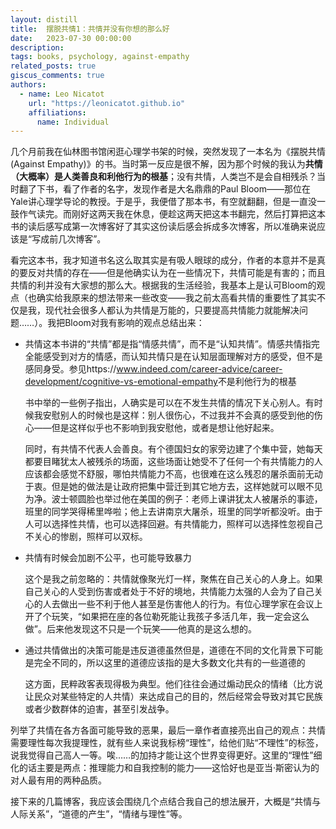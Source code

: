 ```yaml
---
layout: distill
title:  摆脱共情1：共情并没有你想的那么好
date:   2023-07-30 00:00:00
description: 
tags: books, psychology, against-empathy
related_posts: true
giscus_comments: true
authors:
  - name: Leo Nicatot
    url: "https://leonicatot.github.io"
    affiliations:
      name: Individual
---
```


几个月前我在仙林图书馆闲逛心理学书架的时候，突然发现了一本名为《摆脱共情(Against Empathy)》的书。当时第一反应是很不解，因为那个时候的我认为**共情（大概率）是人类善良和利他行为的根基**；没有共情，人类岂不是会自相残杀？当时翻了下书，看了作者的名字，发现作者是大名鼎鼎的Paul Bloom——那位在Yale讲心理学导论的教授。于是乎，我便借了那本书，有空就翻翻，但是一直没一鼓作气读完。而刚好这两天我在休息，便趁这两天把这本书翻完，然后打算把这本书的读后感写成第一次博客好了<d-footnote>其实这份读后感会拆成多次博客，所以准确来说应该是“写成前几次博客”</d-footnote>。

看完这本书，我才知道书名这么取其实是有吸人眼球的成分，作者的本意并不是真的要反对共情的存在——但是他确实认为在一些情况下，共情可能是有害的；而且共情的利并没有大家想的那么大。根据我的生活经验，我基本上是认可Bloom的观点（也确实给我原来的想法带来一些改变——我之前太高看共情的重要性了<d-footnote>其实不仅是我，现代社会很多人都认为共情是万能的，只要提高共情能力就能解决问题……</d-footnote>）。我把Bloom对我有影响的观点总结出来：

- 共情<d-footnote>这本书讲的“共情”都是指“情感共情”，而不是“认知共情”。情感共情指完全能感受到对方的情感，而认知共情只是在认知层面理解对方的感受，但不是感同身受。参见https://www.indeed.com/career-advice/career-development/cognitive-vs-emotional-empathy</d-footnote>不是利他行为的根基

  书中举的一些例子指出，人确实是可以在不发生共情的情况下关心别人。有时候我安慰别人的时候也是这样：别人很伤心，不过我并不会真的感受到他的伤心——但是这样似乎也不影响到我安慰他，或者是想让他好起来。

  同时，有共情不代表人会善良。有个德国妇女的家旁边建了个集中营，她每天都要目睹犹太人被残杀的场面，这些场面让她受不了<d-footnote>任何一个有共情能力的人应该都会感觉不舒服，哪怕共情能力不高，也很难在这么残忍的屠杀面前无动于衷</d-footnote>。但是她的做法是让政府把集中营迁到其它地方去，这样她就可以眼不见为净。波士顿圆脸也举过他在美国的例子：老师上课讲犹太人被屠杀的事迹，班里的同学哭得稀里哗啦；他上去讲南京大屠杀，班里的同学听都没听。由于人可以选择性共情，也可以选择回避。有共情能力，照样可以选择性忽视自己不关心的惨剧，照样可以双标。

- 共情有时候会加剧不公平，也可能导致暴力

  这个是我之前忽略的：共情就像聚光灯一样，聚焦在自己关心的人身上。如果自己关心的人受到伤害或者处于不好的境地，共情能力太强的人会为了自己关心的人去做出一些不利于他人甚至是伤害他人的行为。有位心理学家在会议上开了个玩笑，“如果把在座的各位勒死能让我孩子多活几年，我一定会这么做”。后来他发现这不只是一个玩笑——他真的是这么想的。

- 通过共情做出的决策可能是违反道德<d-footnote>虽然但是，道德在不同的文化背景下可能是完全不同的，所以这里的道德应该指的是大多数文化共有的一些道德</d-footnote>的

  这方面，民粹政客表现得极为典型。他们往往会通过煽动民众的情绪（比方说让民众对某些特定的人共情）来达成自己的目的，然后经常会导致对其它民族或者少数群体的迫害，甚至引发战争。

列举了共情在各方各面可能导致的恶果，最后一章作者直接亮出自己的观点：共情需要理性<d-footnote>每次我提理性，就有些人来说我标榜“理性”，给他们贴“不理性”的标签，说我觉得自己高人一等。唉……</d-footnote>的加持才能让这个世界变得更好。这里的“理性”细化的话主要是两点：推理能力和自我控制的能力——这恰好也是亚当·斯密认为的对人最有用的两种品质。

接下来的几篇博客，我应该会围绕几个点结合我自己的想法展开，大概是“共情与人际关系”，“道德的产生”，“情绪与理性”等。
